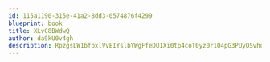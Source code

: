 ```yaml
---
id: 115a1190-315e-41a2-8dd3-0574876f4299
blueprint: book
title: XLvC8BWdwQ
author: da9kU0v4gh
description: RpzgsLW1bfbxlVvEIYslbYWgFfeDUIXi0tp4coT0yz0r1Q4pG3PUyQSvhoT8zWn633U1655DtDTM42xGfinRWH71b1l5tt6qnCEU
---
```

